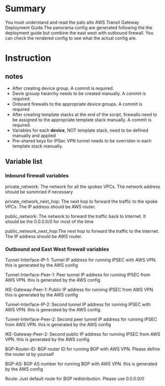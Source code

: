 # Summary
You must understand and read  the palo alto AWS Transit Gateway Deployment Guide.The panorama config are generated following the the deployment guide but combine the east west with outbound firewall. You can check the rendered config to see what the actual config are.

# Instruction



## notes
* After creating device group. A commit is required.
* Devie grouop heiarchy needs to be created manually. A commit is required
* Onboard firewalls to the appropriate device groups. A commit is required
* After creating template stacks at the end of the script, firewalls need to be assigned to the appropriate template stack manually. A commit is required.
* Variables for each **device**, NOT template stack, need to be defined manually and applied 
* Pre-shared keys for IPSec VPN tunnel needs to be overriden in each template stack manually.


## Variable list
### Inbound firewall variables

private_network: The network for all the spokes VPCs. The network address should be summried if necessary

private_network_next_hop: The next hop to forward the traffic to the spoke VPCs. The IP address should be AWS router.

public_network: The network to forward the traffic back to Internet. It should be the 0.0.0.0/0 for most of the time

public_network_next_hop:The next hop to forward the traffic to the Internet. The IP address should be AWS router.




### Outbound and East West firewall variables

Tunnel-Interface-IP-1: Tunnel IP address for running IPSEC with AWS VPN. this is generated by the AWS config

Tunnel-Interface-Peer-1: Peer tunnel IP address for running IPSEC from AWS VPN. this is generated by the AWS config

IKE-Gateway-Peer-1: Public IP address for running IPSEC from AWS VPN. this is generated by the AWS config

Tunnel-Interface-IP-2: Second tunnel IP address for running IPSEC with AWS VPN. this is generated by the AWS config

Tunnel-Interface-Peer-2: Second peer tunnel IP address for running IPSEC from AWS VPN. this is generated by the AWS config

IKE-Gateway-Peer-2: Second public IP address for running IPSEC from AWS VPN. this is generated by the AWS config

BGP-Router-ID: BGP router ID for running BGP with AWS VPN. Please define the router id by yourself

BGP-AS: BGP AS number for running BGP with AWS VPN. this is generated by the AWS config

Route: Just default route for BGP redistribution. Please use 0.0.0.0/0
